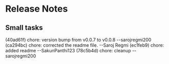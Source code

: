 
# Release Notes

## Small tasks
(40ad61f) chore: version bump from v0.0.7 to v0.0.8 --sarojregmi200
(ca294bc) chore: corrected the readme file. --Saroj Regmi
(ec1feb9) chore: added readme --SakunPanthi123
(78c5b4d) chore: cleanup --sarojregmi200

